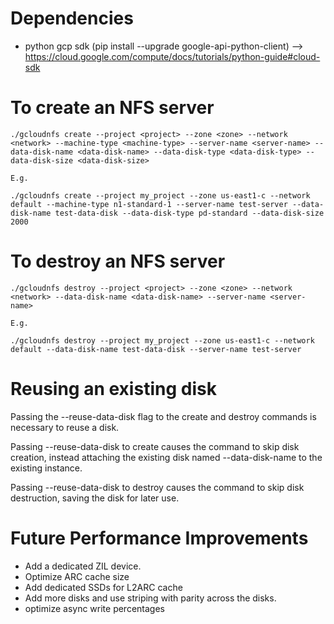 Dependencies
============

* python gcp sdk (pip install --upgrade google-api-python-client) 
--> https://cloud.google.com/compute/docs/tutorials/python-guide#cloud-sdk
 
To create an NFS server
=======================

    ./gcloudnfs create --project <project> --zone <zone> --network <network> --machine-type <machine-type> --server-name <server-name> --data-disk-name <data-disk-name> --data-disk-type <data-disk-type> --data-disk-size <data-disk-size>

    E.g.

    ./gcloudnfs create --project my_project --zone us-east1-c --network default --machine-type n1-standard-1 --server-name test-server --data-disk-name test-data-disk --data-disk-type pd-standard --data-disk-size 2000

To destroy an NFS server
========================

    ./gcloudnfs destroy --project <project> --zone <zone> --network <network> --data-disk-name <data-disk-name> --server-name <server-name>

    E.g.

    ./gcloudnfs destroy --project my_project --zone us-east1-c --network default --data-disk-name test-data-disk --server-name test-server

Reusing an existing disk
========================

Passing the --reuse-data-disk flag to the create and destroy commands is necessary to reuse a disk. 

Passing --reuse-data-disk to create causes the command to skip disk creation, instead attaching the existing disk named --data-disk-name to the existing instance.

Passing --reuse-data-disk to destroy causes the command to skip disk destruction, saving the disk for later use.

Future Performance Improvements
===============================

* Add a dedicated ZIL device.
* Optimize ARC cache size
* Add dedicated SSDs for L2ARC cache
* Add more disks and use striping with parity across the disks. 
* optimize async write percentages 
